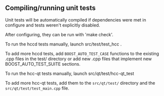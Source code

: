 Compiling/running unit tests
------------------------------------

Unit tests will be automatically compiled if dependencies were met in configure
and tests weren't explicitly disabled.

After configuring, they can be run with 'make check'.

To run the hccd tests manually, launch src/test/test_hcc .

To add more hccd tests, add `BOOST_AUTO_TEST_CASE` functions to the existing
.cpp files in the test/ directory or add new .cpp files that
implement new BOOST_AUTO_TEST_SUITE sections.

To run the hcc-qt tests manually, launch src/qt/test/hcc-qt_test

To add more hcc-qt tests, add them to the `src/qt/test/` directory and
the `src/qt/test/test_main.cpp` file.
